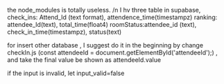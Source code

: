 the node_modules is totally useless. /n
I hv three table in supabase,
check_ins: Attend_Id (text format), attendence_time(timestampz)
ranking: attendee_Id(text), total_time(float4)
roomStatus:attendee_id (text), check_in_time(timestampz), status(text)

for insert other database , I suggest do it in the beginning by change checkIn.js (const attendeeId = document.getElementById('attendeeId');)  , and take the final value be shown as attendeeId.value

if the input is invalid, let input_valid=false
